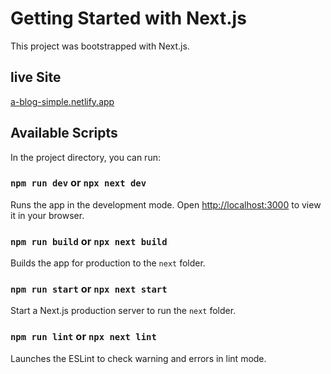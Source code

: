 # Getting Started with Next.js

This project was bootstrapped with Next.js.

## live Site

[a-blog-simple.netlify.app](https://a-blog-simple.netlify.app/)

## Available Scripts

In the project directory, you can run:

### `npm run dev` or `npx next dev`

Runs the app in the development mode.
Open [http://localhost:3000](http://localhost:3000) to view it in your browser.

### `npm run build` or `npx next build`

Builds the app for production to the `next` folder.

### `npm run start` or `npx next start`

Start a Next.js production server to run the `next` folder.

### `npm run lint` or `npx next lint`

Launches the ESLint to check warning and errors in lint mode.
